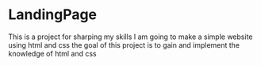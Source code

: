 # LandingPage
This is a project for sharping my skills
I am going to make a simple website using html and css 
the goal of this project is to gain and implement the knowledge of html and css
